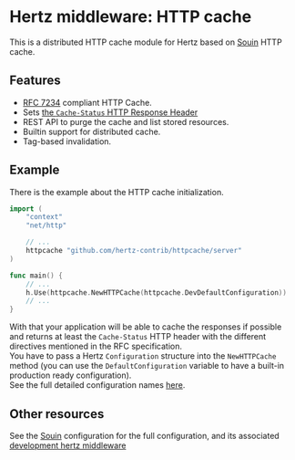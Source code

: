 Hertz middleware: HTTP cache
================================

This is a distributed HTTP cache module for Hertz based on [Souin](https://github.com/darkweak/souin) HTTP cache.  

## Features

 * [RFC 7234](https://httpwg.org/specs/rfc7234.html) compliant HTTP Cache.
 * Sets [the `Cache-Status` HTTP Response Header](https://httpwg.org/http-extensions/draft-ietf-httpbis-cache-header.html)
 * REST API to purge the cache and list stored resources.
 * Builtin support for distributed cache.
 * Tag-based invalidation.


## Example
There is the example about the HTTP cache initialization.
```go
import (
	"context"
	"net/http"

	// ...
	httpcache "github.com/hertz-contrib/httpcache/server"
)

func main() {
	// ...
	h.Use(httpcache.NewHTTPCache(httpcache.DevDefaultConfiguration))
	// ...
}
```
With that your application will be able to cache the responses if possible and returns at least the `Cache-Status` HTTP header with the different directives mentioned in the RFC specification.  
You have to pass a Hertz `Configuration` structure into the `NewHTTPCache` method (you can use the `DefaultConfiguration` variable to have a built-in production ready configuration).  
See the full detailed configuration names [here](https://github.com/darkweak/souin#optional-configuration).

Other resources
---------------
See the [Souin](https://github.com/darkweak/souin) configuration for the full configuration, and its associated [development hertz middleware](https://github.com/darkweak/souin/blob/master/plugins/hertz)  
